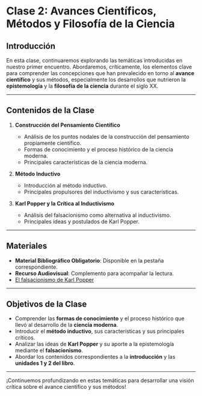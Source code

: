 # Clase 2: Avances Científicos, Métodos y Filosofía de la Ciencia

## Introducción

En esta clase, continuaremos explorando las temáticas introducidas en nuestro primer encuentro. Abordaremos, críticamente, los elementos clave para comprender las concepciones que han prevalecido en torno al **avance científico** y sus métodos, especialmente los desarrollos que nutrieron la **epistemología** y la **filosofía de la ciencia** durante el siglo XX.

---

## Contenidos de la Clase

1. **Construcción del Pensamiento Científico**  
   - Análisis de los puntos nodales de la construcción del pensamiento propiamente científico.  
   - Formas de conocimiento y el proceso histórico de la ciencia moderna.  
   - Principales características de la ciencia moderna.  

2. **Método Inductivo**  
   - Introducción al método inductivo.  
   - Principales propulsores del inductivismo y sus características.  

3. **Karl Popper y la Crítica al Inductivismo**  
   - Análisis del falsacionismo como alternativa al inductivismo.  
   - Principales ideas y postulados de Karl Popper.  

---

## Materiales

- **Material Bibliográfico Obligatorio**: Disponible en la pestaña correspondiente.  
- **Recurso Audiovisual**: Complemento para acompañar la lectura.
- [El falsacionismo de Karl Popper](https://www.youtube.com/watch?v=QR6odHb24Qs)  

---

## Objetivos de la Clase

- Comprender las **formas de conocimiento** y el proceso histórico que llevó al desarrollo de la **ciencia moderna**.  
- Introducir el **método inductivo**, sus características y sus principales críticos.  
- Analizar las ideas de **Karl Popper** y su aporte a la epistemología mediante el **falsacionismo**.  
- Abordar los contenidos correspondientes a la **introducción** y las **unidades 1 y 2 del libro**.

---

¡Continuemos profundizando en estas temáticas para desarrollar una visión crítica sobre el avance científico y sus métodos!
